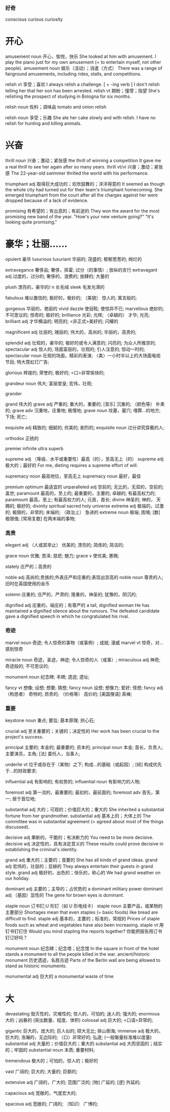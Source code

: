 
### 好奇
conscious
curious
curiosity

# 开心
amusement noun 开心，愉悦，快乐
She looked at him with amusement.
I play the piano just for my own amusement (= to entertain myself, not other people).
amusement noun 娱乐（活动）；消遣（方式）
There was a range of fairground amusements, including rides, stalls, and competitions.

relish vt 享受；喜欢
I always relish a challenge.
[ + -ing verb ] I don't relish telling her that her son has been arrested.
relish vt 期盼；憧憬；指望
She's relishing the prospect of studying in Bologna for six months.

relish noun 佐料；调味品
tomato and onion relish

relish noun 享受；乐趣
She ate her cake slowly and with relish.
I have no relish for hunting and killing animals.


# 兴奋
thrill noun 兴奋；激动；紧张感
the thrill of winning a competition
It gave me a real thrill to see her again after so many years.
thrill vt/vi 兴奋；激动；紧张感
The 22-year-old swimmer thrilled the world with his performance.

triumphant adj 取得巨大成功的；欢欣鼓舞的；洋洋得意的
It seemed as though the whole city had turned out for their team's triumphant homecoming.
She emerged triumphant from the court after all the charges against her were dropped because of a lack of evidence.

promising 有希望的；有出息的；有前途的
They won the award for the most promising new band of the year.
"How's your new venture going?" "It's looking quite promising."

# 豪华；壮丽……
opulent 豪华
luxurious
luxuriant 华丽的; 茂盛的; 郁郁葱葱的; 绚烂的

extravagance 奢侈品; 奢侈，挥霍; 过分（的事情）; 放纵的言行
extravagant adj 过度的，过分的; 奢侈的，浪费的; 放肆的; 大量的

plush 漂亮的，豪华的/ n 长毛绒
sleek 毛发光滑的

fabulous 难以置信的; 极好的，极妙的; （美貌） 惊人的; 寓言般的;

gorgeous 华丽的，艳丽的 vivid
dazzle 使目眩; 使惊异不已;
marvellous 绝妙的; 不可思议的; 惊奇的; 极好的;
brilliance 光彩; 光辉; （卓越的） 才华; 光亮;
brilliant adj 才华横溢的; 明亮的; <非正式>美好的; 闪耀的

magnificent adj 壮丽的; 瑰丽的; 伟大的，高尚的; 华丽的，高贵的;

splendid adj 壮观的，豪华的; 极好的或令人满意的; 闪亮的; 为众人所推崇的;
spectacular adj 惊人的; 场面富丽的，壮观的; 引人注意的; 惊动一时的;
spectacular noun 壮观的场面，精彩的表演; 〈美〉一小时半以上的大场面电视节目; 特大霓虹灯广告;

glorious 辉煌的; 荣誉的; 极好的; <口>非常愉快的;

grandeur noun 伟大; 富丽堂皇; 宏伟，壮观;

grander

grand 伟大的
grave adj 严重的; 重大的，重要的; [音乐] 沉重的; （颜色等） 朴素的;
grave adv 沉重地，庄重地; 极慢地;
grave noun 坟墓，墓穴; 埋葬…的地方; 下场; 死亡;

exquisite adj 精致的; 细腻的; 优美的; 剧烈的;
exquisite noun 过分讲究穿戴的人;

orthodox 正统的

premier
infinite
ultra
superb

supreme adj （等级、水平或重要性）最高（的），至高无上（的）
supreme adj 极大的；最好的 For me, dieting requires a supreme effort of will.


supremacy noun 最高地位，至高无上
supremacy noun 最好，最佳


premium
optimum 最适宜的
unparalleled adj 空前的; 无比的，无双的，空前的; 盖世;
paramount 最高的，至上的; 最重要的，主要的; 卓越的; 有最高权力的;
paramount 最高，至上; 有最高权力的人; 元首，首长;
divine 神圣的; 神的， 天赐的; 极好的;
divinity
spiritual
sacred
holy
universe
extreme adj 极端的，过激的; 极限的，非常的; 末端的; （政治上） 急进的
extreme noun 极端; 困境; [数] 极限值; [常用复数] 在两末端的事物;

### 高贵
elegant adj （人或其举止） 优美的; 漂亮的; 简炼的; 简洁的;

grace noun 优雅; 恩泽; 慈悲; 魅力;
grace v 使优美; 惠赐;

stately 庄严的；高贵的

noble adj 高尚的;贵族的;外表庄严和庄重的;表现出崇高的
noble noun 尊贵的人;旧时在英国使用的金币

solemn 庄重的; 庄严的，严肃的; 隆重的，神圣的; 犹豫的，阴沉的;

dignified adj 庄重的，端庄的；有尊严的
a tall, dignified woman
He has maintained a dignified silence about the rumours.
The defeated candidate gave a dignified speech in which he congratulated his rival.


### 奇迹
marvel noun 奇迹; 令人惊奇的事物（或事例）; 成就; 漫威
marvel vt 惊奇，对…感到惊奇

miracle noun 奇迹，圣迹，神迹; 令人惊奇的人（或事）;
miraculous adj 神奇; 奇迹般的; 不可思议的;

monument noun 纪念碑; 丰碑; 遗迹; 遗址;

fancy vt 想像; 设想; 想要; 猜想;
fancy noun 设想; 想像力; 爱好; 怪想;
fancy adj （构思者） 奇特的; 昂贵的; （价格等） 高价的; [美国俚语] 真棒;


### 重要
keystone noun 重点; 要旨; 基本原理; 拱心石;

crucial adj 至关重要的；关键的；决定性的 Her work has been crucial to the project's success.

principal 主要的; 本金的; 最重要的; 资本的;
principal noun 本金; 首长，负责人; 主要演员，主角; [法] 委托人，当事人;

underlie vt 位于或存在于（某物）之下; 构成…的基础（或起因）; [经] 构成优先于…的财政要求;

influential adj 有影响的; 有权势的;
influential noun 有影响力的人物;

foremost adj 第一流的，最重要的; 最初的，最前面的;
foremost adv 首先，第一; 居于首位地;

substantial adj 大的；可观的；价值巨大的；重大的 She inherited a substantial fortune from her grandmother.
substantial adj 基本上的；大体上的 The committee was in substantial agreement (= agreed about most of the things discussed).

decisive adj 果断的，干脆的；有决断力的 You need to be more decisive.
decisive adj 决定性的，具有决定意义的 These results could prove decisive in establishing the criminal's identity.


grand adj 重大的；主要的；首要的 She has all kinds of grand ideas.
grand adj 宏伟的，壮丽的；显赫的 They always entertain their guests in grand style.
grand adj 极好的，出色的；快乐的，称心的 We had grand weather on our holiday.

dominant adj 主要的；主导的；占优势的 a dominant military power
dominant adj （基因）显性的 The gene for brown eyes is dominant.


staple noun 订书钉;U 形钉（如 U 形电线卡）
staple noun 主要产品，或某物的主要部分
Shortages mean that even staples (= basic foods) like bread are difficult to find.
staple adj 基本的，主要的；标准的，常规的
Prices of staple foods such as wheat and vegetables have also been increasing.
staple vt 用钉书钉钉住
Would you mind stapling the reports together?
你能把报告用订书钉订好吗？

monument noun 纪念碑；纪念塔；纪念馆
In the square in front of the hotel stands a monument to all the people killed in the war.
ancient/historic monument
历史遗迹，名胜古迹
Parts of the Berlin wall are being allowed to stand as historic monuments.

monumental adj 巨大的
a monumental waste of time




# 大
devastating 毁灭性的，灾难性的; 惊人的，可怕的; 迷人的; 强大的;
enormous 大的；凶暴的 (突出数量、程度、体积)
colossal adj 巨大的; <口语>异常的;

gigantic 巨大的，庞大的; 巨人似的; 硕大无比; 排山倒海;
immense adj 极大的，巨大的; 浩瀚的，无边际的; 〈口〉非常好的; 弘道; (一般衡量标准难以度量)
substantial adj 大量的；价值巨大的；重大的
substantial adj 大而坚固的；结实的；牢固的
substantial noun 本质; 重要材料;

tremendous 极大的；可怕的，惊人的；极好的

vast 广阔的; 巨大的; 大量的; 巨额的;

extensive adj 广阔的，广大的; 范围广泛的; [物] 广延的; [逻] 外延的;

capacious adj 宽敞的，气度宏大的;

spacious adj 宽敞的; 广阔的; （知识） 广博的;
